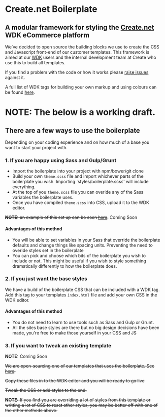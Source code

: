 # Create.net Boilerplate

## A modular framework for styling the [Create.net](https://www.create.net/) WDK eCommerce platform

We’ve decided to open source the building blocks we use to create the CSS and Javascript front-end of our customer templates. This framework is aimed at our [WDK](http://www.create.net/web_designers_kit.phtml) users and the internal development team at Create who use this to build all templates.

If you find a problem with the code or how it works please [raise issues](https://github.com/createdotnet/boilerplate/issues) against it.

A full list of WDK tags for building your own markup and using colours can be found [here](http://developers.create.net/wdk/tags/).

# NOTE: The below is a working draft.

## There are a few ways to use the boilerplate
Depending on your coding experience and on how much of a base you want to start your project with.

### 1. If you are happy using Sass and Gulp/Grunt
- Import the boilerplate into your project with npm/bower/git clone
- Build your own `theme.scss` file and import whichever parts of the boilerplate you wish. Importing 'styles/boilerplate.scss' will include everything.
- At the top of you `theme.scss` file you can overide any of the Sass variables the boilerplate uses.
- Once you have compiled `theme.scss` into CSS, upload it to the WDK editor.

~~**NOTE:** an example of this set up can be seen [here]()~~. Coming Soon

#### Advantages of this method
- You will be able to set variables in your Sass that override the boilerplate defaults and change things like spacing units. Preventing the need to overide styles set in the boilerplate
- You can pick and choose which bits of the boilerplate you wish to include or not. This might be useful if you wish to style something dramatically differently to how the boilerplate does.


### 2. If you just want the base styles
We have a build of the boilerplate CSS that can be included with a WDK tag. Add this tag to your templates `index.html` file and add your own CSS in the WDK editor.

#### Advantages of this method
- You do not need to learn to use tools such as Sass and Gulp or Grunt.
- All the sites base styles are there but no big design decisions have been made, you're free to make those yourself in your CSS and JS

### 3. If you want to tweak an existing template
**NOTE:** Coming Soon

~~We are open-sourcing one of our templates that uses the boilerplate. See [here](www.com).~~

~~Copy these files in to the WDK editor and you will be ready to go live~~

~~Tweak the CSS or add styles to the end.~~

~~**NOTE:** If you find you are overriding a lot of styles from this template or writting a lot of CSS to reset other styles, you may be better off with one of the other methods above.~~
